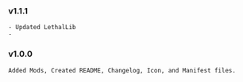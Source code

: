 ### v1.1.1
```
- Updated LethalLib
- 
```
### v1.0.0
```
Added Mods, Created README, Changelog, Icon, and Manifest files.
```
